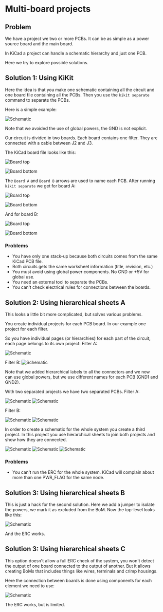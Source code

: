 # Multi-board projects

## Problem

We have a project we two or more PCBs. It can be as simple as a power source board and the main board.

In KiCad a project can handle a schematic hierarchy and just one PCB.

Here we try to explore possible solutions.


## Solution 1: Using KiKit

Here the idea is that you make one schematic containing all the circuit and one board file containing all the PCBs.
Then you use the `kikit separate` command to separate the PCBs.

Here is a simple example:

![Schematic](KiKit_1/Generated/Schematic.svg)

Note that we avoided the use of global powers, the GND is not explicit.

Our circuit is divided in two boards. Each board contains one filter.
They are connected with a cable between J2 and J3.

The KiCad board file looks like this:

![Board top](KiKit_1/Generated/KiKit_1-assembly_page_01.png)

![Board bottom](KiKit_1/Generated/KiKit_1-assembly_page_02.png)

The `Board A` and `Board B` arrows are used to name each PCB.
After running `kikit separate` we get for board A:

![Board top](KiKit_1/Board_A/Generated/board_a-assembly_page_01.png)

![Board bottom](KiKit_1/Board_A/Generated/board_a-assembly_page_02.png)

And for board B:

![Board top](KiKit_1/Board_B/Generated/board_b-assembly_page_01.png)

![Board bottom](KiKit_1/Board_B/Generated/board_b-assembly_page_02.png)

### Problems

* You have only one stack-up because both circuits comes from the same KiCad PCB file.
* Both circuits gets the same worksheet information (title, revision, etc.)
* You must avoid using global power components. No GND or +5V for global use.
* You need an external tool to separate the PCBs.
* You can't check electrical rules for connections between the boards.





## Solution 2: Using hierarchical sheets A

This looks a little bit more complicated, but solves various problems.

You create individual projects for each PCB board. In our example one project for each filter.

So you have individual pages (or hierarchies) for each part of the circuit, each page belongs to its own project:
Filter A:

![Schematic](Hierarchy_1/Filter_A/Generated/Schematic.svg)

Filter B:
![Schematic](Hierarchy_1/Filter_B/Generated/Schematic.svg)

Note that we added hierarchical labels to all the connectors and we now can
use global powers, but we use different names for each PCB (GND1 and GND2).

With two separated projects we have two separated PCBs.
Filter A:

![Schematic](Hierarchy_1/Filter_A/Generated/Filter_A-assembly_page_01.png)
![Schematic](Hierarchy_1/Filter_A/Generated/Filter_A-assembly_page_02.png)

Filter B:

![Schematic](Hierarchy_1/Filter_B/Generated/Filter_B-assembly_page_01.png)
![Schematic](Hierarchy_1/Filter_B/Generated/Filter_B-assembly_page_02.png)

In order to create a schematic for the whole system you create a third project.
In this project you use hierarchical sheets to join both projects and show
how they are connected.

![Schematic](Hierarchy_1/Top_Level/Generated/Schematic.svg)
![Schematic](Hierarchy_1/Top_Level/Generated/Top_Level-Filter_A.svg)
![Schematic](Hierarchy_1/Top_Level/Generated/Top_Level-Filter_B.svg)

### Problems

* You can't run the ERC for the whole system.
  KiCad will complain about more than one PWR_FLAG for the same node.



## Solution 3: Using hierarchical sheets B

This is just a hack for the second solution.
Here we add a jumper to isolate the powers, we mark it as excluded from the BoM.
Now the top-level looks like this:

![Schematic](Hierarchy_1/Top_Level_B/Generated/Schematic.svg)

And the ERC works.



## Solution 3: Using hierarchical sheets C

This option doesn't allow a full ERC check of the system, you won't detect the
output of one board connected to the output of another. But it allows creating
BoMs that includes things like wires, terminals and crimp housings.

Here the connection between boards is done using components for each element we
need to use:

![Schematic](Hierarchy_1/Top_Level_C/Generated/Schematic.svg)

The ERC works, but is limited.
